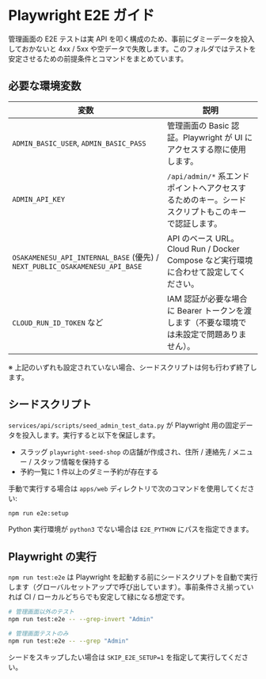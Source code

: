 # Playwright E2E ガイド

管理画面の E2E テストは実 API を叩く構成のため、事前にダミーデータを投入しておかないと 4xx / 5xx や空データで失敗します。このフォルダではテストを安定させるための前提条件とコマンドをまとめています。

## 必要な環境変数

| 変数 | 説明 |
| --- | --- |
| `ADMIN_BASIC_USER`, `ADMIN_BASIC_PASS` | 管理画面の Basic 認証。Playwright が UI にアクセスする際に使用します。 |
| `ADMIN_API_KEY` | `/api/admin/*` 系エンドポイントへアクセスするためのキー。シードスクリプトもこのキーで認証します。 |
| `OSAKAMENESU_API_INTERNAL_BASE` (優先) / `NEXT_PUBLIC_OSAKAMENESU_API_BASE` | API のベース URL。Cloud Run / Docker Compose など実行環境に合わせて設定してください。 |
| `CLOUD_RUN_ID_TOKEN` など | IAM 認証が必要な場合に Bearer トークンを渡します（不要な環境では未設定で問題ありません）。 |

※ 上記のいずれも設定されていない場合、シードスクリプトは何も行わず終了します。

## シードスクリプト

`services/api/scripts/seed_admin_test_data.py` が Playwright 用の固定データを投入します。実行すると以下を保証します。

- スラッグ `playwright-seed-shop` の店舗が作成され、住所 / 連絡先 / メニュー / スタッフ情報を保持する
- 予約一覧に 1 件以上のダミー予約が存在する

手動で実行する場合は `apps/web` ディレクトリで次のコマンドを使用してください:

```bash
npm run e2e:setup
```

Python 実行環境が `python3` でない場合は `E2E_PYTHON` にパスを指定できます。

## Playwright の実行

`npm run test:e2e` は Playwright を起動する前にシードスクリプトを自動で実行します（グローバルセットアップで呼び出しています）。事前条件さえ揃っていれば CI / ローカルどちらでも安定して緑になる想定です。

```bash
# 管理画面以外のテスト
npm run test:e2e -- --grep-invert "Admin"

# 管理画面テストのみ
npm run test:e2e -- --grep "Admin"
```

シードをスキップしたい場合は `SKIP_E2E_SETUP=1` を指定して実行してください。


